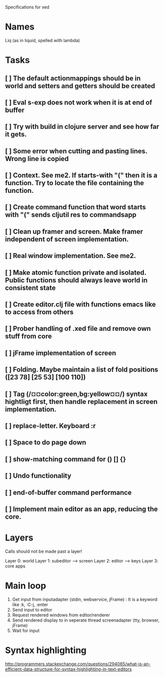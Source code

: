 Specifications for xed

# Names
Liq (as in liquid, spelled with lambda)

# Tasks
## [ ] The default actionmappings should be in world and setters and getters should be created
## [ ] Eval s-exp does not work when it is at end of buffer
## [ ] Try with build in clojure server and see how far it gets.
## [ ] Some error when cutting and pasting lines. Wrong line is copied
## [ ] Context. See me2. If starts-with "(" then it is a function. Try to locate the file containing the function.
## [ ] Create command function that word starts with "(" sends cljutil res to commandsapp
## [ ] Clean up framer and screen. Make framer independent of screen implementation.
## [ ] Real window implementation. See me2.
## [ ] Make atomic function private and isolated. Public functions should always leave world in consistent state
## [ ] Create editor.clj file with functions emacs like to access from others
## [ ] Prober handling of .xed file and remove own stuff from core
## [ ] jFrame implementation of screen
## [ ] Folding. Maybe maintain a list of fold positions ([23 78] [25 53] [100 110])
## [ ] Tag (/¤¤color:green,bg:yellow¤¤/) syntax hightligt first, then handle replacement in screen implementation.
## [ ] replace-letter. Keyboard :r
## [ ] Space to do page down
## [ ] show-matching command for () [] {}
## [ ] Undo functionality
## [ ] end-of-buffer command performance
## [ ] Implement main editor as an app, reducing the core.
# Layers
Calls should not be made past a layer!

Layer 0:       world
Layer 1:     subeditor --> screen
Layer 2:       editor  --> keys
Layer 3:     core apps
# Main loop
1. Get input from inputadapter (stdin, webservice, jFrame) : It is a keyword like :k, :C-j, :enter
2. Send input to editor
3. Request rendered windows from editor/renderer
4. Send rendered display to in seperate thread screenadapter (tty, browser, jFrame)
5. Wait for input
# Syntax highlighting
http://programmers.stackexchange.com/questions/294065/what-is-an-efficient-data-structure-for-syntax-highlighting-in-text-editors